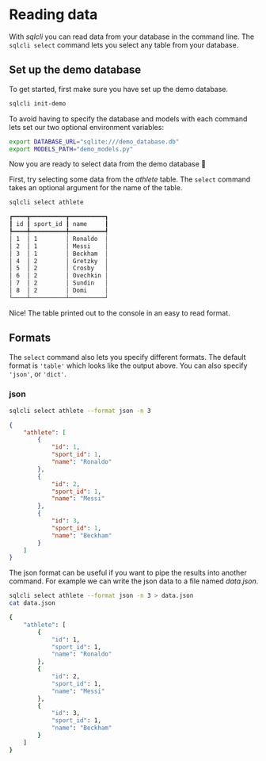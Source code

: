 # Reading data

With *sqlcli* you can read data from your database in the command line. The `sqlcli select` command lets you select any table from your database.

## Set up the demo database

To get started, first make sure you have set up the demo database.

```bash
sqlcli init-demo
```

To avoid having to specify the database and models with each command lets set our two optional environment variables:

```bash
export DATABASE_URL="sqlite:///demo_database.db"
export MODELS_PATH="demo_models.py"
```

Now you are ready to select data from the demo database 🙌

First, try selecting some data from the *athlete* table. The `select` command takes an optional argument for the name of the table.

```bash
sqlcli select athlete
```

```bash
┏━━━━┳━━━━━━━━━━┳━━━━━━━━━━┓
┃ id ┃ sport_id ┃ name     ┃
┡━━━━╇━━━━━━━━━━╇━━━━━━━━━━┩
│ 1  │ 1        │ Ronaldo  │
│ 2  │ 1        │ Messi    │
│ 3  │ 1        │ Beckham  │
│ 4  │ 2        │ Gretzky  │
│ 5  │ 2        │ Crosby   │
│ 6  │ 2        │ Ovechkin │
│ 7  │ 2        │ Sundin   │
│ 8  │ 2        │ Domi     │
└────┴──────────┴──────────┘
```

Nice! The table printed out to the console in an easy to read format.

## Formats

The `select` command also lets you specify different formats. The default format is `'table'` which looks like the output above. You can also specify `'json'`, or `'dict'`.

### json

```bash
sqlcli select athlete --format json -n 3
```

```json
{
    "athlete": [
        {
            "id": 1,
            "sport_id": 1,
            "name": "Ronaldo"
        },
        {
            "id": 2,
            "sport_id": 1,
            "name": "Messi"
        },
        {
            "id": 3,
            "sport_id": 1,
            "name": "Beckham"
        }
    ]
}
```

The json format can be useful if you want to pipe the results into another command. For example we can write the json data to a file named *data.json*.

```bash
sqlcli select athlete --format json -n 3 > data.json
cat data.json
```

```bash
{
    "athlete": [
        {
            "id": 1,
            "sport_id": 1,
            "name": "Ronaldo"
        },
        {
            "id": 2,
            "sport_id": 1,
            "name": "Messi"
        },
        {
            "id": 3,
            "sport_id": 1,
            "name": "Beckham"
        }
    ]
}
```